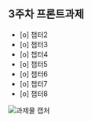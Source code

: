 ## 3주차 프론트과제

- [o] 챕터2 
- [o] 챕터3 
- [o] 챕터4 
- [o] 챕터5 
- [o] 챕터6 
- [o] 챕터7 
- [o] 챕터8

![과제물 캡처](https://user-images.githubusercontent.com/81899084/129459306-980cd974-fd40-4ccd-8915-17911757fda3.PNG)